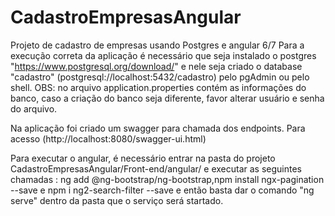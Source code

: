 # CadastroEmpresasAngular


Projeto de cadastro de empresas usando Postgres e angular 6/7
Para a execução correta da aplicação é necessário que seja instalado o postgres "https://www.postgresql.org/download/" e 
nele seja criado o database "cadastro" (postgresql://localhost:5432/cadastro) pelo pgAdmin ou pelo shell.
OBS: no arquivo application.properties contém as informações do banco, caso a criação do banco seja diferente, favor alterar usuário 
e senha do arquivo.

Na aplicação foi criado um swagger para chamada dos endpoints. Para acesso (http://localhost:8080/swagger-ui.html)

Para executar o angular, é necessário entrar na pasta do projeto CadastroEmpresasAngular/Front-end/angular/ e executar 
as seguintes chamadas : ng add @ng-bootstrap/ng-bootstrap,npm install ngx-pagination --save e npm i ng2-search-filter --save e então basta dar o comando "ng serve" dentro da pasta que o serviço será startado.

